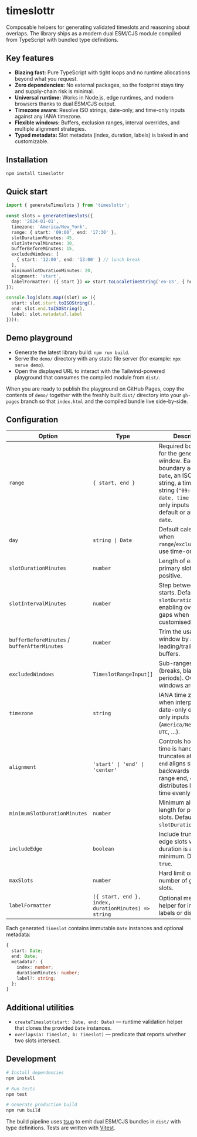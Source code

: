 # timeslottr

Composable helpers for generating validated timeslots and reasoning about overlaps. The library ships as a modern dual ESM/CJS module compiled from TypeScript with bundled type definitions.

## Key features

- **Blazing fast:** Pure TypeScript with tight loops and no runtime allocations beyond what you request.
- **Zero dependencies:** No external packages, so the footprint stays tiny and supply-chain risk is minimal.
- **Universal runtime:** Works in Node.js, edge runtimes, and modern browsers thanks to dual ESM/CJS output.
- **Timezone aware:** Resolve ISO strings, date-only, and time-only inputs against any IANA timezone.
- **Flexible windows:** Buffers, exclusion ranges, interval overrides, and multiple alignment strategies.
- **Typed metadata:** Slot metadata (index, duration, labels) is baked in and customizable.

## Installation

```bash
npm install timeslottr
```

## Quick start

```ts
import { generateTimeslots } from 'timeslottr';

const slots = generateTimeslots({
  day: '2024-01-01',
  timezone: 'America/New_York',
  range: { start: '09:00', end: '17:30' },
  slotDurationMinutes: 45,
  slotIntervalMinutes: 30,
  bufferBeforeMinutes: 15,
  excludedWindows: [
    { start: '12:00', end: '13:00' } // lunch break
  ],
  minimumSlotDurationMinutes: 20,
  alignment: 'start',
  labelFormatter: ({ start }) => start.toLocaleTimeString('en-US', { hour: 'numeric', minute: '2-digit' })
});

console.log(slots.map((slot) => ({
  start: slot.start.toISOString(),
  end: slot.end.toISOString(),
  label: slot.metadata?.label
})));
```

## Demo playground

- Generate the latest library build: `npm run build`.
- Serve the `demo/` directory with any static file server (for example: `npx serve demo`).
- Open the displayed URL to interact with the Tailwind-powered playground that consumes the compiled module from `dist/`.

When you are ready to publish the playground on GitHub Pages, copy the contents of `demo/` together with the freshly built `dist/` directory into your `gh-pages` branch so that `index.html` and the compiled bundle live side-by-side.

## Configuration

| Option | Type | Description |
| --- | --- | --- |
| `range` | `{ start, end }` | Required boundaries for the generation window. Each boundary accepts a `Date`, an ISO-like string, a time-only string (`"09:00"`), or `{ date, time }`. Time-only inputs need a `day` default or an inline `date`. |
| `day` | `string \| Date` | Default calendar day when `range`/`excludedWindows` use time-only strings. |
| `slotDurationMinutes` | `number` | Length of each primary slot. Must be positive. |
| `slotIntervalMinutes` | `number` | Step between slot starts. Defaults to `slotDurationMinutes`, enabling overlaps or gaps when customised. |
| `bufferBeforeMinutes` / `bufferAfterMinutes` | `number` | Trim the usable window by applying leading/trailing buffers. |
| `excludedWindows` | `TimeslotRangeInput[]` | Sub-ranges to omit (breaks, blackout periods). Overlapping windows are merged. |
| `timezone` | `string` | IANA time zone used when interpreting date-only or time-only inputs (`America/New_York`, `UTC`, …). |
| `alignment` | `'start' \| 'end' \| 'center'` | Controls how leftover time is handled. `start` truncates at the end, `end` aligns slots backwards from the range end, `center` distributes leftover time evenly. |
| `minimumSlotDurationMinutes` | `number` | Minimum allowable length for partial edge slots. Defaults to `slotDurationMinutes`. |
| `includeEdge` | `boolean` | Include truncated edge slots when their duration is above the minimum. Defaults to `true`. |
| `maxSlots` | `number` | Hard limit on the number of generated slots. |
| `labelFormatter` | `({ start, end }, index, durationMinutes) => string` | Optional metadata helper for injecting labels or display text. |

Each generated `Timeslot` contains immutable `Date` instances and optional metadata:

```ts
{
  start: Date;
  end: Date;
  metadata?: {
    index: number;
    durationMinutes: number;
    label?: string;
  };
}
```

## Additional utilities

- `createTimeslot(start: Date, end: Date)` — runtime validation helper that clones the provided `Date` instances.
- `overlaps(a: Timeslot, b: Timeslot)` — predicate that reports whether two slots intersect.

## Development

```bash
# Install dependencies
npm install

# Run tests
npm test

# Generate production build
npm run build
```

The build pipeline uses [tsup](https://github.com/egoist/tsup) to emit dual ESM/CJS bundles in `dist/` with type definitions. Tests are written with [Vitest](https://vitest.dev/).
